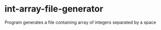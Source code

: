 # int-array-file-generator
Program generates a file containing array of integers separated by a space
